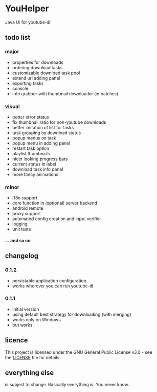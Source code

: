 # YouHelper
Java UI for youtube-dl

## todo list
### major
* properties for downloads
* ordering download tasks
* customizable download task pool
* extend url adding panel
* exporting tasks
* console
* info grabber with thumbnail downloader (in batches)

### visual
* better error status
* fix thumbnail ratio for non-youtube downloads
* better imitation of list for tasks
* task grouping by download status
* popup menus on task
* popup menu in adding panel
* restart task option
* playlist thumbnails
* nicer looking progress bars
* current status in label
* download task info panel
* more fancy animations

### minor
* i18n support
* core function in (optional) server backend
* android remote
* proxy support
* automated config creation and input verifier
* logging
* unit tests

#### ... and so on

## changelog
### 0.1.2
* persistable application configuration
* works wherever you can run youtube-dl
### 0.1.1
* initial version
* using default best strategy for downloading (with merging)
* works only on Windows
* but works

## licence
This project is licensed under the GNU General Public License v3.0 - see the [LICENSE](LICENSE) file for details

## everything else
is subject to change. Basically everything is. You never know.
